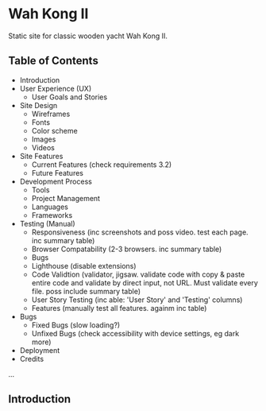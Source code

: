 # Wah Kong II

Static site for classic wooden yacht Wah Kong II.



## Table of Contents

- Introduction
- User Experience (UX)
    - User Goals and Stories
- Site Design
    - Wireframes
    - Fonts
    - Color scheme
    - Images
    - Videos
- Site Features
    - Current Features (check requirements 3.2)
    - Future Features
-  Development Process
    - Tools
    - Project Management
    - Languages
    - Frameworks
- Testing (Manual)
    - Responsiveness (inc screenshots and poss video. test each page. inc summary table)
    - Browser Compatability (2-3 browsers. inc summary table)
    - Bugs
    - Lighthouse (disable extensions)
    - Code Validtion (validator, jigsaw. validate code with copy & paste entire code and validate by direct input, not URL. Must validate every file. poss include summary table)
    - User Story Testing (inc able: 'User Story' and 'Testing' columns)
    - Features (manually test all features. againm inc table)
- Bugs
    - Fixed Bugs (slow loading?)
    - Unfixed Bugs (check accessibility with device settings, eg dark more)
- Deployment
- Credits

...

## Introduction
